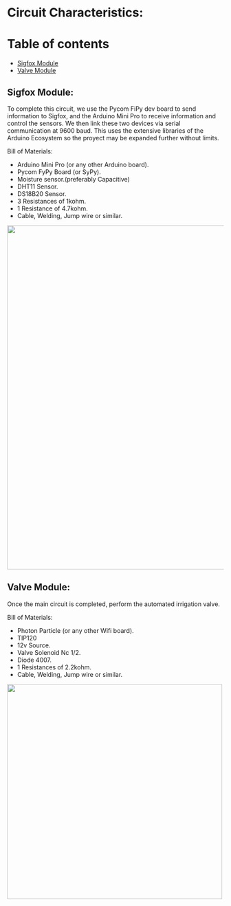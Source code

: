 # Circuit Characteristics:

# Table of contents
* [Sigfox Module](#sigfox-module)
* [Valve Module](#valve-module)

## Sigfox Module: 

To complete this circuit, we use the Pycom FiPy dev board to send information to Sigfox, and the Arduino Mini Pro to receive information and control the sensors. We then link these two devices via serial communication at 9600 baud. This uses the extensive libraries of the Arduino Ecosystem so the proyect may be expanded further without limits.

Bill of Materials:

- Arduino Mini Pro (or any other Arduino board).
- Pycom FyPy Board (or SyPy).
- Moisture sensor.(preferably Capacitive)
- DHT11 Sensor.
- DS18B20 Sensor.
- 3 Resistances of 1kohm.
- 1 Resistance of 4.7kohm.
- Cable, Welding, Jump wire or similar.

<img src="https://image.ibb.co/kqWAb8/Agrofox_bb.png" width="800">

## Valve Module: 

Once the main circuit is completed, perform the automated irrigation valve.

Bill of Materials:

- Photon Particle (or any other Wifi board).
- TIP120
- 12v Source.
- Valve Solenoid Nc 1/2.
- Diode 4007.
- 1 Resistances of 2.2kohm.
- Cable, Welding, Jump wire or similar.

<img src="https://image.ibb.co/eJodM8/Circuit_Agrovalve.png" width="500">


